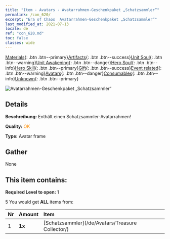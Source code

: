 ```yaml
---
title: "Item - Avatars - Avatarrahmen-Geschenkpaket „Schatzsammler“"
permalink: /con_620/
excerpt: "Era of Chaos  Avatarrahmen-Geschenkpaket „Schatzsammler“"
last_modified_at: 2021-07-13
locale: de
ref: "con_620.md"
toc: false
classes: wide
---
```

 [Materials](/ItemsDE/){: .btn .btn--primary}[Artifacts](/ItemsDE/Artifacts/){: .btn .btn--success}[Unit Soul](/ItemsDE/UnitSoul/){: .btn .btn--warning}[Unit Awakening](/ItemsDE/UnitAwakening/){: .btn .btn--danger}[Hero Soul](/ItemsDE/HeroSoul/){: .btn .btn--info}[Hero Skill](/ItemsDE/HeroSkill/){: .btn .btn--primary}[Gift](/ItemsDE/Gift/){: .btn .btn--success}[Event related](/ItemsDE/Events/){: .btn .btn--warning}[Avatars](/ItemsDE/Avatars/){: .btn .btn--danger}[Consumables](/ItemsDE/Consumables/){: .btn .btn--info}[Unknown](/ItemsDE/Unknown/){: .btn .btn--primary}

 ![Avatarrahmen-Geschenkpaket „Schatzsammler“](/images/t/i_907003.png)

## Details
 **Beschreibung:** Enthält einen Schatzsammler-Avatarrahmen!

 **Quality:** <span style="color: #FF8C00">OK</span>

 **Type:** Avatar frame

## Gather

  None

## This item contains:

 **Required Level to open:** 1

 5 You would get **ALL** items  from:

  | Nr | Amount |     Item    |
  |:---|:-------|:------------|
  | 1 |  **1x** | [Schatzsammler](/de/Avatars/Treasure Collector/) |  | 
